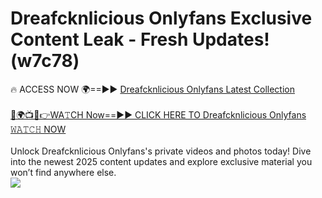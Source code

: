 # Dreafcknlicious Onlyfans Exclusive Content Leak - Fresh Updates! (w7c78)

🔥 ACCESS NOW 🌍==►► <a href="https://tinyurl.com/kvy9nzfs" rel="nofollow">Dreafcknlicious Onlyfans Latest Collection</a>
<br><br>
[🔴🌍📺📱👉WA𝚃CH Now==►► CLICK HERE TO Dreafcknlicious Onlyfans 𝚆𝙰𝚃𝙲𝙷 NOW](https://tinyurl.com/kvy9nzfs)
<br><br>
Unlock Dreafcknlicious Onlyfans's private videos and photos today! Dive into the newest 2025 content updates and explore exclusive material you won’t find anywhere else.
<br>
<a href="https://tinyurl.com/kvy9nzfs" rel="nofollow" data-target="animated-image.originalLink"><img src="https://camo.githubusercontent.com/8a4f000d20f83aca3bf7ec5f350d767afa0574a8a352519fd8cfa583a6f93a33/68747470733a2f2f692e696d6775722e636f6d2f644a486b345a712e676966" data-canonical-src="https://i.imgur.com/dJHk4Zq.gif" style="max-width: 100%; display: inline-block;" data-target="animated-image.originalImage"></a>
<br>

